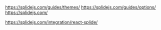 https://splidejs.com/guides/themes/
https://splidejs.com/guides/options/
https://splidejs.com/

https://splidejs.com/integration/react-splide/



